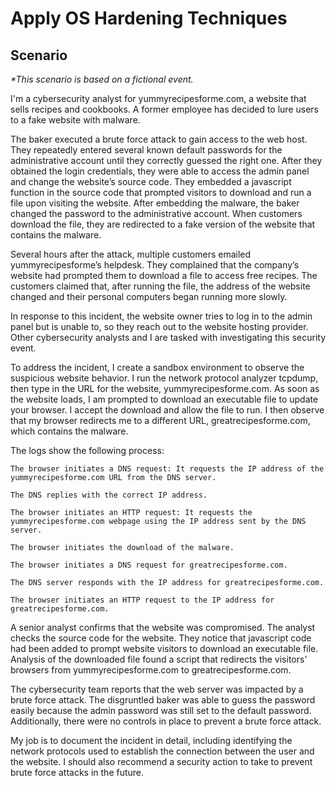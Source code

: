 <h1>Apply OS Hardening Techniques</h1>

<h2>Scenario</h2>

<i>*This scenario is based on a fictional event.</i>

I'm a cybersecurity analyst for yummyrecipesforme.com, a website that sells recipes and cookbooks. A former employee has decided to lure users to a fake website with malware. 

The baker executed a brute force attack to gain access to the web host. They repeatedly entered several known default passwords for the administrative account until they correctly guessed the right one. After they obtained the login credentials, they were able to access the admin panel and change the website’s source code. They embedded a javascript function in the source code that prompted visitors to download and run a file upon visiting the website. After embedding the malware, the baker changed the password to the administrative account. When customers download the file, they are redirected to a fake version of the website that contains the malware. 

Several hours after the attack, multiple customers emailed yummyrecipesforme’s helpdesk. They complained that the company’s website had prompted them to download a file to access free recipes. The customers claimed that, after running the file, the address of the website changed and their personal computers began running more slowly. 

In response to this incident, the website owner tries to log in to the admin panel but is unable to, so they reach out to the website hosting provider. Other cybersecurity analysts and I are tasked with investigating this security event.

To address the incident, I create a sandbox environment to observe the suspicious website behavior. I run the network protocol analyzer tcpdump, then type in the URL for the website, yummyrecipesforme.com. As soon as the website loads, I am prompted to download an executable file to update your browser. I accept the download and allow the file to run. I then observe that my browser redirects me to a different URL, greatrecipesforme.com, which contains the malware.  

The logs show the following process:

    The browser initiates a DNS request: It requests the IP address of the yummyrecipesforme.com URL from the DNS server.

    The DNS replies with the correct IP address. 

    The browser initiates an HTTP request: It requests the yummyrecipesforme.com webpage using the IP address sent by the DNS server.

    The browser initiates the download of the malware.

    The browser initiates a DNS request for greatrecipesforme.com.

    The DNS server responds with the IP address for greatrecipesforme.com.

    The browser initiates an HTTP request to the IP address for greatrecipesforme.com.

A senior analyst confirms that the website was compromised. The analyst checks the source code for the website. They notice that javascript code had been added to prompt website visitors to download an executable file. Analysis of the downloaded file found a script that redirects the visitors’ browsers from yummyrecipesforme.com to greatrecipesforme.com. 

The cybersecurity team reports that the web server was impacted by a brute force attack. The disgruntled baker was able to guess the password easily because the admin password was still set to the default password. Additionally, there were no controls in place to prevent a brute force attack. 

My job is to document the incident in detail, including identifying the network protocols used to establish the connection between the user and the website.  I should also recommend a security action to take to prevent brute force attacks in the future.

<br />



<!--
 ```diff
- text in red
+ text in green
! text in orange
# text in gray
@@ text in purple (and bold)@@
```
--!>
